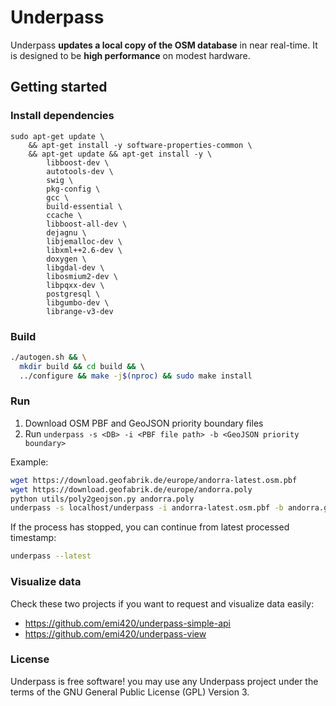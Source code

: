 # Underpass

Underpass **updates a local copy of the OSM database** in near real-time. 
It is designed to be **high performance** on modest hardware.

## Getting started

### Install dependencies

```
sudo apt-get update \
    && apt-get install -y software-properties-common \
    && apt-get update && apt-get install -y \
        libboost-dev \
        autotools-dev \
        swig \
        pkg-config \
        gcc \
        build-essential \
        ccache \
        libboost-all-dev \
        dejagnu \
        libjemalloc-dev \
        libxml++2.6-dev \
        doxygen \
        libgdal-dev \
        libosmium2-dev \
        libpqxx-dev \
        postgresql \
        libgumbo-dev \
        librange-v3-dev
```

### Build

```bash
./autogen.sh && \
  mkdir build && cd build && \ 
  ../configure && make -j$(nproc) && sudo make install
```

### Run

1. Download OSM PBF and GeoJSON priority boundary files
2. Run `underpass -s <DB> -i <PBF file path> -b <GeoJSON priority boundary>`

Example:

```bash
wget https://download.geofabrik.de/europe/andorra-latest.osm.pbf
wget https://download.geofabrik.de/europe/andorra.poly
python utils/poly2geojson.py andorra.poly
underpass -s localhost/underpass -i andorra-latest.osm.pbf -b andorra.geojson
```

If the process has stopped, you can continue from latest processed timestamp:

```bash
underpass --latest
```

### Visualize data

Check these two projects if you want to request and visualize data easily:

* https://github.com/emi420/underpass-simple-api
* https://github.com/emi420/underpass-view


### License

Underpass is free software! you may use any Underpass project under the terms of
the GNU General Public License (GPL) Version 3.
